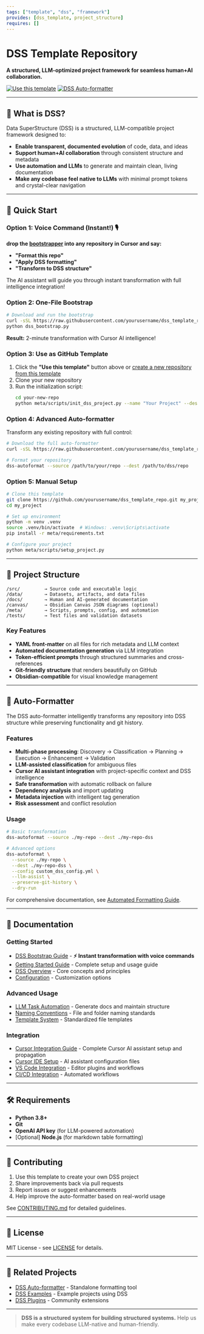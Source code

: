 ```yaml
---
tags: ["template", "dss", "framework"]
provides: [dss_template, project_structure]
requires: []
---
```


# DSS Template Repository

**A structured, LLM-optimized project framework for seamless human+AI collaboration.**

[![Use this template](https://img.shields.io/badge/Use%20this-Template-green?style=flat-square)](https://github.com/yourusername/dss_template_repo/generate)
[![DSS Auto-formatter](https://img.shields.io/badge/DSS-Auto--formatter-blue?style=flat-square)](#auto-formatter)

---

## 🧭 What is DSS?

Data SuperStructure (DSS) is a structured, LLM-compatible project framework designed to:

* **Enable transparent, documented evolution** of code, data, and ideas
* **Support human+AI collaboration** through consistent structure and metadata  
* **Use automation and LLMs** to generate and maintain clean, living documentation
* **Make any codebase feel native to LLMs** with minimal prompt tokens and crystal-clear navigation

---

## 🚀 Quick Start

### Option 1: Voice Command (Instant!) 🎙️

**drop the [bootstrapper](github.com/Dub1n/dss/blob/main/meta/scripts/dss_bootstrap.py) into any repository in Cursor and say:**
- **"Format this repo"** 
- **"Apply DSS formatting"**
- **"Transform to DSS structure"**

The AI assistant will guide you through instant transformation with full intelligence integration!

### Option 2: One-File Bootstrap

```bash
# Download and run the bootstrap
curl -sSL https://raw.githubusercontent.com/yourusername/dss_template_repo/main/meta/scripts/dss_bootstrap.py -o dss_bootstrap.py
python dss_bootstrap.py
```

**Result:** 2-minute transformation with Cursor AI intelligence!

### Option 3: Use as GitHub Template

1. Click the **"Use this template"** button above or [create a new repository from this template](https://github.com/yourusername/dss_template_repo/generate)
2. Clone your new repository
3. Run the initialization script:
   ```bash
   cd your-new-repo
   python meta/scripts/init_dss_project.py --name "Your Project" --description "Your description"
   ```

### Option 4: Advanced Auto-formatter

Transform any existing repository with full control:

```bash
# Download the full auto-formatter
curl -sSL https://raw.githubusercontent.com/yourusername/dss_template_repo/main/meta/scripts/install_dss_autoformatter.py | python3

# Format your repository
dss-autoformat --source /path/to/your/repo --dest /path/to/dss/repo
```

### Option 5: Manual Setup

```bash
# Clone this template
git clone https://github.com/yourusername/dss_template_repo.git my_project
cd my_project

# Set up environment
python -m venv .venv
source .venv/bin/activate  # Windows: .venv\Scripts\activate
pip install -r meta/requirements.txt

# Configure your project
python meta/scripts/setup_project.py
```

---

## 📁 Project Structure

```text
/src/         → Source code and executable logic
/data/        → Datasets, artifacts, and data files  
/docs/        → Human and AI-generated documentation
/canvas/      → Obsidian Canvas JSON diagrams (optional)
/meta/        → Scripts, prompts, config, and automation
/tests/       → Test files and validation datasets
```

### Key Features

* **YAML front-matter** on all files for rich metadata and LLM context
* **Automated documentation generation** via LLM integration
* **Token-efficient prompts** through structured summaries and cross-references
* **Git-friendly structure** that renders beautifully on GitHub
* **Obsidian-compatible** for visual knowledge management

---

## 🤖 Auto-Formatter

The DSS auto-formatter intelligently transforms any repository into DSS structure while preserving functionality and git history.

### Features

* **Multi-phase processing**: Discovery → Classification → Planning → Execution → Enhancement → Validation
* **LLM-assisted classification** for ambiguous files
* **Cursor AI assistant integration** with project-specific context and DSS intelligence
* **Safe transformation** with automatic rollback on failure
* **Dependency analysis** and import updating
* **Metadata injection** with intelligent tag generation
* **Risk assessment** and conflict resolution

### Usage

```bash
# Basic transformation
dss-autoformat --source ./my-repo --dest ./my-repo-dss

# Advanced options
dss-autoformat \
  --source ./my-repo \
  --dest ./my-repo-dss \
  --config custom_dss_config.yml \
  --llm-assist \
  --preserve-git-history \
  --dry-run
```

For comprehensive documentation, see [Automated Formatting Guide](docs/automated_formatting.md).

---

## 📖 Documentation

### Getting Started
- [DSS Bootstrap Guide](docs/dss_bootstrap_guide.md) - **⚡ Instant transformation with voice commands**
- [Getting Started Guide](docs/getting_started.md) - Complete setup and usage guide
- [DSS Overview](meta/DSS_GUIDE.md) - Core concepts and principles
- [Configuration](meta/dss_config.yml) - Customization options

### Advanced Usage  
- [LLM Task Automation](meta/llm_tasks.py) - Generate docs and maintain structure
- [Naming Conventions](meta/guidelines/naming_conventions.md) - File and folder naming standards
- [Template System](meta/templates/README.md) - Standardized file templates

### Integration
- [Cursor Integration Guide](docs/cursor_integration.md) - Complete Cursor AI assistant setup and propagation
- [Cursor IDE Setup](.cursor/rules/assistant.mdc) - AI assistant configuration files
- [VS Code Integration](meta/integrations/vscode.md) - Editor plugins and workflows
- [CI/CD Integration](meta/integrations/github_actions.yml) - Automated workflows

---

## 🛠 Requirements

- **Python 3.8+**
- **Git** 
- **OpenAI API key** (for LLM-powered automation)
- [Optional] **Node.js** (for markdown table formatting)

---

## 🤝 Contributing

1. Use this template to create your own DSS project
2. Share improvements back via pull requests
3. Report issues or suggest enhancements
4. Help improve the auto-formatter based on real-world usage

See [CONTRIBUTING.md](CONTRIBUTING.md) for detailed guidelines.

---

## 📄 License

MIT License - see [LICENSE](LICENSE) for details.

---

## 🔗 Related Projects

- [DSS Auto-formatter](https://github.com/yourusername/dss-autoformatter) - Standalone formatting tool
- [DSS Examples](https://github.com/yourusername/dss-examples) - Example projects using DSS
- [DSS Plugins](https://github.com/yourusername/dss-plugins) - Community extensions

---

> **DSS is a structured system for building structured systems.** Help us make every codebase LLM-native and human-friendly.
